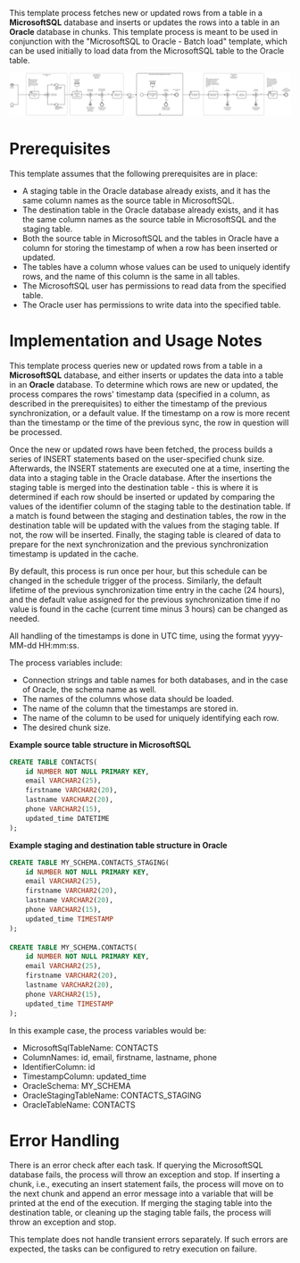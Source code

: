 This template process fetches new or updated rows from a table in a **MicrosoftSQL** database and inserts or updates the rows into a table in an **Oracle** database in chunks. This template process is meant to be used in conjunction with the "MicrosoftSQL to Oracle - Batch load" template, which can be used initially to load data from the MicrosoftSQL table to the Oracle table.

![Template](assets/MicrosoftSQL-to-Oracle-Changes-sync.svg)

# Prerequisites

This template assumes that the following prerequisites are in place:

- A staging table in the Oracle database already exists, and it has the same column names as the source table in MicrosoftSQL.
- The destination table in the Oracle database already exists, and it has the same column names as the source table in MicrosoftSQL and the staging table.
- Both the source table in MicrosoftSQL and the tables in Oracle have a column for storing the timestamp of when a row has been inserted or updated.
- The tables have a column whose values can be used to uniquely identify rows, and the name of this column is the same in all tables.
- The MicrosoftSQL user has permissions to read data from the specified table.
- The Oracle user has permissions to write data into the specified table.

# Implementation and Usage Notes

This template process queries new or updated rows from a table in a **MicrosoftSQL** database, and either inserts or updates the data into a table in an **Oracle** database. To determine which rows are new or updated, the process compares the rows' timestamp data (specified in a column, as described in the prerequisites) to either the timestamp of the previous synchronization, or a default value. If the timestamp on a row is more recent than the timestamp or the time of the previous sync, the row in question will be processed.

Once the new or updated rows have been fetched, the process builds a series of INSERT statements based on the user-specified chunk size. Afterwards, the INSERT statements are executed one at a time, inserting the data into a staging table in the Oracle database. After the insertions the staging table is merged into the destination table - this is where it is determined if each row should be inserted or updated by comparing the values of the identifier column of the staging table to the destination table. If a match is found between the staging and destination tables, the row in the destination table will be updated with the values from the staging table. If not, the row will be inserted. Finally, the staging table is cleared of data to prepare for the next synchronization and the previous synchronization timestamp is updated in the cache.

By default, this process is run once per hour, but this schedule can be changed in the schedule trigger of the process. Similarly, the default lifetime of the previous synchronization time entry in the cache (24 hours), and the default value assigned for the previous synchronization time if no value is found in the cache (current time minus 3 hours) can be changed as needed.

All handling of the timestamps is done in UTC time, using the format yyyy-MM-dd HH:mm:ss.

The process variables include:
- Connection strings and table names for both databases, and in the case of Oracle, the schema name as well.
- The names of the columns whose data should be loaded.
- The name of the column that the timestamps are stored in.
- The name of the column to be used for uniquely identifying each row.
- The desired chunk size.

**Example source table structure in MicrosoftSQL**

```sql
CREATE TABLE CONTACTS(
    id NUMBER NOT NULL PRIMARY KEY,
    email VARCHAR2(25),
    firstname VARCHAR2(20),
    lastname VARCHAR2(20),
    phone VARCHAR2(15),
    updated_time DATETIME
);
```

**Example staging and destination table structure in Oracle**

```sql
CREATE TABLE MY_SCHEMA.CONTACTS_STAGING(
    id NUMBER NOT NULL PRIMARY KEY,
    email VARCHAR2(25),
    firstname VARCHAR2(20),
    lastname VARCHAR2(20),
    phone VARCHAR2(15),
    updated_time TIMESTAMP
);

CREATE TABLE MY_SCHEMA.CONTACTS(
    id NUMBER NOT NULL PRIMARY KEY,
    email VARCHAR2(25),
    firstname VARCHAR2(20),
    lastname VARCHAR2(20),
    phone VARCHAR2(15),
    updated_time TIMESTAMP
);
```

In this example case, the process variables would be:
- MicrosoftSqlTableName: CONTACTS
- ColumnNames: id, email, firstname, lastname, phone
- IdentifierColumn: id
- TimestampColumn: updated_time
- OracleSchema: MY_SCHEMA
- OracleStagingTableName: CONTACTS_STAGING
- OracleTableName: CONTACTS

# Error Handling

There is an error check after each task. If querying the MicrosoftSQL database fails, the process will throw an exception and stop. If inserting a chunk, i.e., executing an insert statement fails, the process will move on to the next chunk and append an error message into a variable that will be printed at the end of the execution. If merging the staging table into the destination table, or cleaning up the staging table fails, the process will throw an exception and stop.

This template does not handle transient errors separately. If such errors are expected, the tasks can be configured to retry execution on failure.